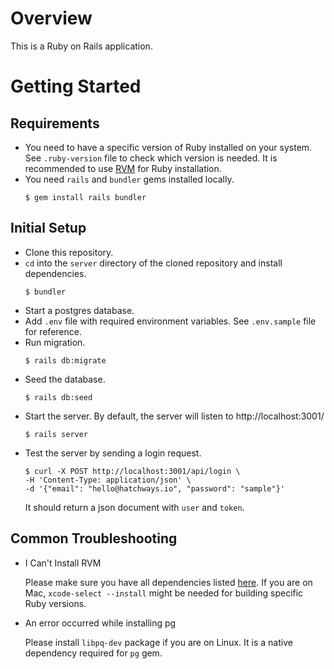 # Overview

This is a Ruby on Rails application.

# Getting Started

## Requirements

- You need to have a specific version of Ruby installed on your system.
  See `.ruby-version` file to check which version is needed.
  It is recommended to use [RVM](https://rvm.io/) for Ruby installation.
- You need `rails` and `bundler` gems installed locally.
  ```
  $ gem install rails bundler
  ```

## Initial Setup

- Clone this repository.
- `cd` into the `server` directory of the cloned repository and install dependencies.
  ```
  $ bundler
  ```
- Start a postgres database.
- Add `.env` file with required environment variables. See `.env.sample` file for reference.
- Run migration.
  ```
  $ rails db:migrate
  ```
- Seed the database.
  ```
  $ rails db:seed
  ```
- Start the server. By default, the server will listen to http://localhost:3001/
  ```
  $ rails server
  ```
- Test the server by sending a login request.
  ```
  $ curl -X POST http://localhost:3001/api/login \
  -H 'Content-Type: application/json' \
  -d '{"email": "hello@hatchways.io", "password": "sample"}'
  ```
  It should return a json document with `user` and `token`.

## Common Troubleshooting

- I Can't Install RVM

  Please make sure you have all dependencies listed [here](https://rvm.io/rvm/install).
  If you are on Mac, `xcode-select --install` might be needed for building specific Ruby versions.

- An error occurred while installing pg

  Please install `libpq-dev` package if you are on Linux. It is a native dependency required for `pg` gem.

